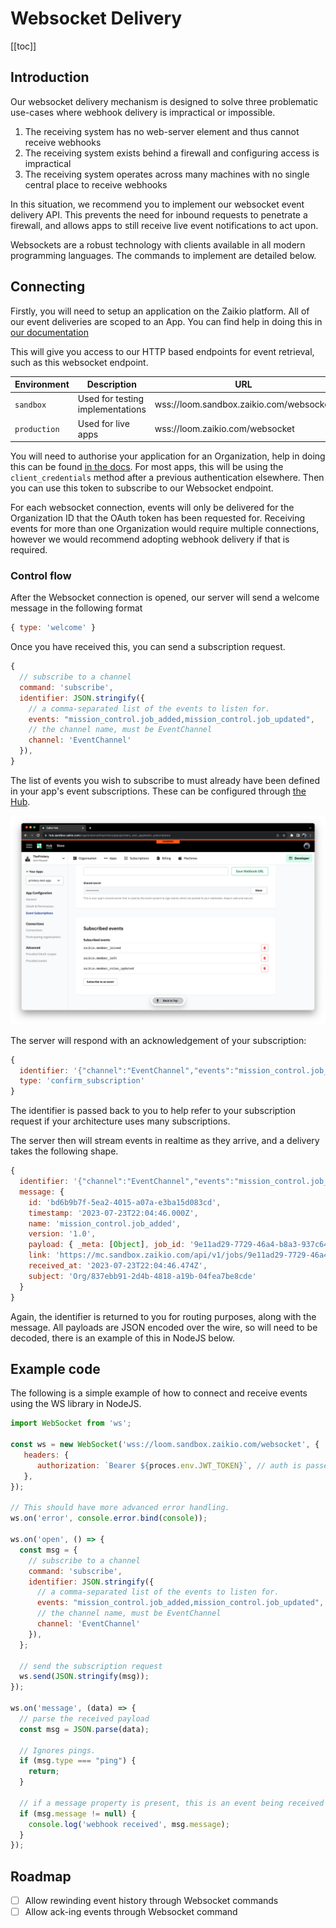 # Websocket Delivery

[[toc]]

## Introduction

Our websocket delivery mechanism is designed to solve three problematic use-cases
where webhook delivery is impractical or impossible.

1. The receiving system has no web-server element and thus cannot receive webhooks
2. The receiving system exists behind a firewall and configuring access is impractical
3. The receiving system operates across many machines with no single central place
  to receive webhooks

In this situation, we recommend you to implement our websocket event delivery API.
This prevents the need for inbound requests to penetrate a firewall, and allows apps
to still receive live event notifications to act upon.

Websockets are a robust technology with clients available in all modern programming
languages. The commands to implement are detailed below.

## Connecting

Firstly, you will need to setup an application on the Zaikio platform. All of our event
deliveries are scoped to an App. You can find help in doing this in
[our documentation](https://docs.zaikio.com/getting-started/create-app.html)

This will give you access to our HTTP based endpoints for event retrieval, such as this websocket endpoint.

| Environment | Description | URL |
| --- | --- | --- |
| `sandbox` | Used for testing implementations | wss://loom.sandbox.zaikio.com/websocket |
| `production` | Used for live apps | wss://loom.zaikio.com/websocket |

You will need to authorise your application for an Organization, help in doing this can
be found [in the docs](https://docs.zaikio.com/guide/oauth/redirect-flow.html). For most apps, this will be using
the `client_credentials` method after a previous authentication elsewhere. Then you can use this token to subscribe
to our Websocket endpoint.

For each websocket connection, events will only be delivered for the Organization ID that the OAuth token
has been requested for. Receiving events for more than one Organization would require multiple connections,
however we would recommend adopting webhook delivery if that is required.

### Control flow

After the Websocket connection is opened, our server will send a welcome message in the following format

```js
{ type: 'welcome' }
```

Once you have received this, you can send a subscription request.

```js
{
  // subscribe to a channel
  command: 'subscribe',
  identifier: JSON.stringify({
    // a comma-separated list of the events to listen for.
    events: "mission_control.job_added,mission_control.job_updated",
    // the channel name, must be EventChannel
    channel: 'EventChannel'
  }),
}
```

The list of events you wish to subscribe to must already have been defined in your app's event subscriptions. These
can be configured through [the Hub](https://hub.sandbox.zaikio.com).

![example event subscriptions](./event-subscriptions.png)

The server will respond with an acknowledgement of your subscription:

```js
{
  identifier: '{"channel":"EventChannel","events":"mission_control.job_added,mission_control.job_changed"}',
  type: 'confirm_subscription'
}
```

The identifier is passed back to you to help refer to your subscription request if your architecture uses many
subscriptions.

The server then will stream events in realtime as they arrive, and a delivery takes the following shape.

```js
{
  identifier: '{"channel":"EventChannel","events":"mission_control.job_added,mission_control.job_changed"}',
  message: {
    id: 'bd6b9b7f-5ea2-4015-a07a-e3ba15d083cd',
    timestamp: '2023-07-23T22:04:46.000Z',
    name: 'mission_control.job_added',
    version: '1.0',
    payload: { _meta: [Object], job_id: '9e11ad29-7729-46a4-b8a3-937c64ff9cd5' },
    link: 'https://mc.sandbox.zaikio.com/api/v1/jobs/9e11ad29-7729-46a4-b8a3-937c64ff9cd5',
    received_at: '2023-07-23T22:04:46.474Z',
    subject: 'Org/837ebb91-2d4b-4818-a19b-04fea7be8cde'
  }
}
```

Again, the identifier is returned to you for routing purposes, along with the message. All payloads are
JSON encoded over the wire, so will need to be decoded, there is an example of this in NodeJS below.

## Example code

The following is a simple example of how to connect and receive events using the WS library in NodeJS.

```js
import WebSocket from 'ws';

const ws = new WebSocket('wss://loom.sandbox.zaikio.com/websocket', {
   headers: {
      authorization: `Bearer ${proces.env.JWT_TOKEN}`, // auth is passed to the initial request through a Bearer token
   },
});

// This should have more advanced error handling.
ws.on('error', console.error.bind(console));

ws.on('open', () => {
  const msg = {
    // subscribe to a channel
    command: 'subscribe',
    identifier: JSON.stringify({
      // a comma-separated list of the events to listen for.
      events: "mission_control.job_added,mission_control.job_updated",
      // the channel name, must be EventChannel
      channel: 'EventChannel'
    }),
  };

  // send the subscription request
  ws.send(JSON.stringify(msg));
});

ws.on('message', (data) => {
  // parse the received payload
  const msg = JSON.parse(data);

  // Ignores pings.
  if (msg.type === "ping") {
    return;
  }

  // if a message property is present, this is an event being received
  if (msg.message != null) {
    console.log('webhook received', msg.message);
  }
});
```

## Roadmap

- [ ] Allow rewinding event history through Websocket commands
- [ ] Allow ack-ing events through Websocket command
